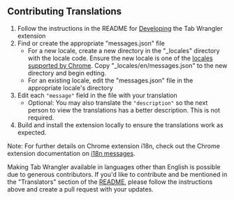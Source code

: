 ## Contributing Translations

1. Follow the instructions in the README for [Developing](README.md#developing) the Tab Wrangler
    extension
2. Find or create the appropriate "messages.json" file
    - For a new locale, create a new directory in the "\_locales" directory with the locale code.
      Ensure the new locale is one of the [locales supported by Chrome][1]. Copy
      "\_locales/en/messages.json" to the new directory and begin edting.
    - For an existing locale, edit the "messages.json" file in the appropriate locale's directory
3. Edit each `"message"` field in the file with your translation
    - Optional: You may also translate the `"description"` so the next person to view the
      translations has a better description. This is not required.
4. Build and install the extension locally to ensure the translations work as expected.

Note: For further details on Chrome extension i18n, check out the Chrome extension documentation
on [i18n messages][0].

Making Tab Wrangler available in languages other than English is possible due to generous
contributors. If you'd like to contribute and be mentioned in the "Translators" section of the
[README](README.md), please follow the instructions above and create a pull request with your
updates.

[0]: https://developer.chrome.com/apps/i18n-messages
[1]: https://developer.chrome.com/webstore/i18n?csw=1#localeTable
